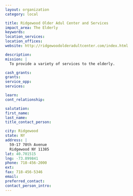 ```yaml
---
layout: organization
category: local

title: Ridgewood Older Adul Center and Services
impact_area: The Elderly
keywords: 
location_services: 
location_offices: 
website: http://ridgewoodolderadultcenter.com/index.html

description: 
mission: |
  To provide a variety of services to the elderly.

cash_grants: 
grants: 
service_opp: 
services: 

learn: 
cont_relationship: 

salutation: 
first_name: 
last_name: 
title_contact_person: 

city: Ridgewood
state: NY
address: |
  59-17 70th Avenue  
  Ridgewood NY 11385
lat: 40.701515
lng: -73.899841
phone: 718-456-2000
ext: 
fax: 718-456-5346
email: 
preferred_contact: 
contact_person_intro: 
---
```

